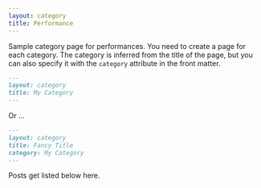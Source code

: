 ```yaml
---
layout: category
title: Performance
---
```


Sample category page for performances. You need to create a page for each category.
The category is inferred from the title of the page, but you can also
specify it with the `category` attribute in the front matter.

```md
---
layout: category
title: My Category
---
```

Or ...

```md
---
layout: category
title: Fancy Title
category: My Category
---
```

Posts get listed below here.

